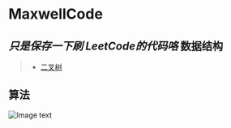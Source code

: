 MaxwellCode
============
*只是保存一下刷 LeetCode的代码咯*
数据结构
----------
>* [二叉树](https://github.com/Maxwell-L/MaxwellCode/tree/master/LeetCode/Binary%20Tree "Binary Tree")<br>

算法
----------
![Image text](https://github.com/Maxwell-L/MaxwellCode/blob/master/image/pic1.jpg)
